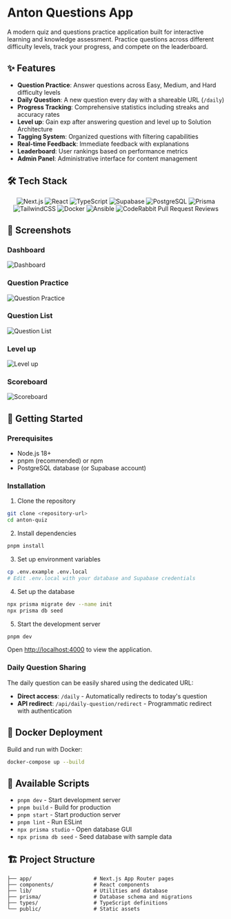 # Anton Questions App

A modern quiz and questions practice application built for interactive learning and knowledge assessment. Practice questions across different difficulty levels, track your progress, and compete on the leaderboard.

## ✨ Features

- **Question Practice**: Answer questions across Easy, Medium, and Hard difficulty levels
- **Daily Question**: A new question every day with a shareable URL (`/daily`)
- **Progress Tracking**: Comprehensive statistics including streaks and accuracy rates
- **Level up**: Gain exp after answering question and level up to Solution Architecture
- **Tagging System**: Organized questions with filtering capabilities
- **Real-time Feedback**: Immediate feedback with explanations
- **Leaderboard**: User rankings based on performance metrics
- **Admin Panel**: Administrative interface for content management

## 🛠️ Tech Stack

<div align="center">

![Next.js](https://img.shields.io/badge/Next.js-000000?style=for-the-badge&logo=next.js&logoColor=white)
![React](https://img.shields.io/badge/React-20232A?style=for-the-badge&logo=react&logoColor=61DAFB)
![TypeScript](https://img.shields.io/badge/TypeScript-007ACC?style=for-the-badge&logo=typescript&logoColor=white)
![Supabase](https://img.shields.io/badge/Supabase-3ECF8E?style=for-the-badge&logo=supabase&logoColor=white)
![PostgreSQL](https://img.shields.io/badge/PostgreSQL-316192?style=for-the-badge&logo=postgresql&logoColor=white)
![Prisma](https://img.shields.io/badge/Prisma-3982CE?style=for-the-badge&logo=Prisma&logoColor=white)
![TailwindCSS](https://img.shields.io/badge/Tailwind_CSS-38B2AC?style=for-the-badge&logo=tailwind-css&logoColor=white)
![Docker](https://img.shields.io/badge/Docker-2496ED?style=for-the-badge&logo=docker&logoColor=white)
![Ansible](https://img.shields.io/badge/Ansible-EE0000?style=for-the-badge&logo=ansible&logoColor=white)
![CodeRabbit Pull Request Reviews](https://img.shields.io/coderabbit/prs/github/vanbeonhv/anton-quiz?utm_source=oss&utm_medium=github&utm_campaign=vanbeonhv%2Fanton-quiz&labelColor=171717&color=FF570A&link=https%3A%2F%2Fcoderabbit.ai&label=CodeRabbit+Reviews)
</div>

## 📸 Screenshots

### Dashboard
![Dashboard](./assets/dashboard-31.10.25.png)

### Question Practice
![Question Practice](./assets/question.png)

### Question List
![Question List](./assets/question-list-31.10.25.png)

### Level up
![Level up](./assets/level-up.png)

### Scoreboard
![Scoreboard](./assets/scoreboard-31.10.25.png)

## 🚀 Getting Started

### Prerequisites

- Node.js 18+ 
- pnpm (recommended) or npm
- PostgreSQL database (or Supabase account)

### Installation

1. Clone the repository
```bash
git clone <repository-url>
cd anton-quiz
```

2. Install dependencies
```bash
pnpm install
```

3. Set up environment variables
```bash
cp .env.example .env.local
# Edit .env.local with your database and Supabase credentials
```

4. Set up the database
```bash
npx prisma migrate dev --name init
npx prisma db seed
```

5. Start the development server
```bash
pnpm dev
```

Open [http://localhost:4000](http://localhost:4000) to view the application.

### Daily Question Sharing

The daily question can be easily shared using the dedicated URL:
- **Direct access**: `/daily` - Automatically redirects to today's question
- **API redirect**: `/api/daily-question/redirect` - Programmatic redirect with authentication

## 🐳 Docker Deployment

Build and run with Docker:

```bash
docker-compose up --build
```

## 📝 Available Scripts

- `pnpm dev` - Start development server
- `pnpm build` - Build for production
- `pnpm start` - Start production server
- `pnpm lint` - Run ESLint
- `npx prisma studio` - Open database GUI
- `npx prisma db seed` - Seed database with sample data

## 🏗️ Project Structure

```
├── app/                    # Next.js App Router pages
├── components/             # React components
├── lib/                    # Utilities and database
├── prisma/                 # Database schema and migrations
├── types/                  # TypeScript definitions
└── public/                 # Static assets
```
